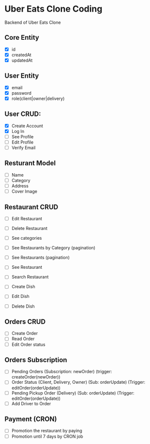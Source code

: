 # Uber Eats Clone Coding

Backend of Uber Eats Clone

## Core Entity
- [x] id
- [x] createdAt
- [x] updatedAt
  
## User Entity
- [x] email
- [x] password
- [x] role(client|owner|delivery)

## User CRUD:
- [x] Create Account
- [x] Log In
- [ ] See Profile
- [ ] Edit Profile
- [ ] Verify Email

## Resturant Model
- [ ] Name
- [ ] Category
- [ ] Address
- [ ] Cover Image

## Restaurant CRUD
- [ ] Edit Restaurant
- [ ] Delete Restaurant

- [ ] See categories
- [ ] See Restaurants by Category (pagination)
- [ ] See Restaurants (pagination)
- [ ] See Restaurant  
- [ ] Search Restaurant

- [ ] Create Dish
- [ ] Edit Dish
- [ ] Delete Dish

## Orders CRUD
- [ ] Create Order
- [ ] Read Order
- [ ] Edit Order status
   
## Orders Subscription
- [ ] Pending Orders (Subscription: newOrder) (trigger: createOrder(newOrder))
- [ ] Order Status (Client, Delivery, Owner) (Sub: orderUpdate) (Trigger: editOrder(orderUpdate))
- [ ] Pending Pickup Order (Delivery) (Sub: orderUpdate) (Trigger: editOrder(orderUpdate))
- [ ] Add Driver to Order

## Payment (CRON)
- [ ] Promotion the restaurant by paying
- [ ] Promotion until 7 days by CRON job
